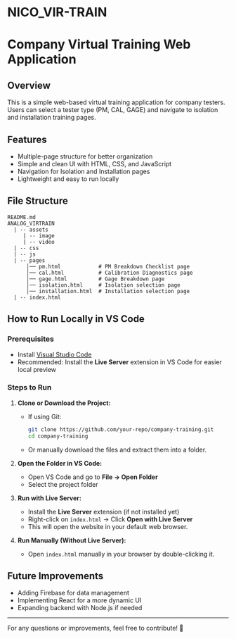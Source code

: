 # NICO_VIR-TRAIN
# Company Virtual Training Web Application

## Overview
This is a simple web-based virtual training application for company testers. Users can select a tester type (PM, CAL, GAGE) and navigate to isolation and installation training pages.

## Features
- Multiple-page structure for better organization
- Simple and clean UI with HTML, CSS, and JavaScript
- Navigation for Isolation and Installation pages
- Lightweight and easy to run locally

## File Structure
```
README.md
ANALOG_VIRTRAIN
  | -- assets
     | -- image
     | -- video
  | -- css
  | -- js
  | -- pages
      │── pm.html            # PM Breakdown Checklist page
      │── cal.html           # Calibration Diagnostics page
      │── gage.html          # Gage Breakdown page
      │── isolation.html     # Isolation selection page
      │── installation.html  # Installation selection page
  | -- index.html
```

## How to Run Locally in VS Code

### Prerequisites
- Install [Visual Studio Code](https://code.visualstudio.com/)
- Recommended: Install the **Live Server** extension in VS Code for easier local preview

### Steps to Run
1. **Clone or Download the Project:**
   - If using Git:  
     ```sh
     git clone https://github.com/your-repo/company-training.git
     cd company-training
     ```
   - Or manually download the files and extract them into a folder.

2. **Open the Folder in VS Code:**
   - Open VS Code and go to **File → Open Folder**
   - Select the project folder

3. **Run with Live Server:**
   - Install the **Live Server** extension (if not installed yet)
   - Right-click on `index.html` → Click **Open with Live Server**
   - This will open the website in your default web browser.

4. **Run Manually (Without Live Server):**
   - Open `index.html` manually in your browser by double-clicking it.

## Future Improvements
- Adding Firebase for data management
- Implementing React for a more dynamic UI
- Expanding backend with Node.js if needed

---
For any questions or improvements, feel free to contribute! 🚀

